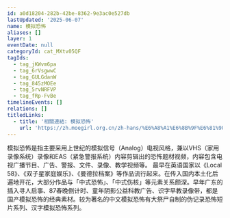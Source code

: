 ```yaml
---
id: a0d18204-282b-42be-8362-9e3ac0e527db
lastUpdated: '2025-06-07'
name: 模拟恐怖
aliases: []
layer: 1
eventDate: null
categoryId: cat_MXtv05QF
tagIds:
  - tag_jKWvm6pa
  - tag_6rVsgwwC
  - tag_GULGdanW
  - tag_845zMOEe
  - tag_5rvNRFVP
  - tag_fRp-FvBe
timelineEvents: []
relations: []
titledLinks:
  - title: '相關連結: 模拟恐怖'
    url: 'https://zh.moegirl.org.cn/zh-hans/%E6%A8%A1%E6%8B%9F%E6%81%90%E6%80%96'
---
```

模拟恐怖是指主要采用上世纪的模拟信号（Analog）电视风格，兼以VHS（家用录像系统）录像和EAS（紧急警报系统）内容剪辑出的恐怖题材视频，内容包含电视广播节目、广告、警报、文件、录像、教学视频等。 最早在英语国家以《Local 58》、《双子星家庭娱乐》、《曼德拉档案》等作品流行起来。在传入国内本土化后遍地开花，大部分作品与「中式恐怖」、「中式伤核」等元素关系颇深。早年广东的插入寻人启事、87春晚倒计时、童年阴影公益科教广告、识字早教录像带，都是国产模拟恐怖的经典素材。较为著名的中文模拟恐怖有大祭尸自制的伪记录恐怖短片系列、汉字模拟恐怖系列。
